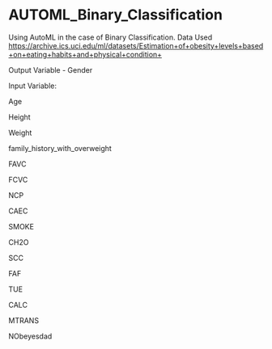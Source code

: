 # AUTOML_Binary_Classification
Using AutoML in the case of Binary Classification.
Data Used https://archive.ics.uci.edu/ml/datasets/Estimation+of+obesity+levels+based+on+eating+habits+and+physical+condition+

Output Variable - Gender

Input Variable:

Age	

Height	

Weight	

family_history_with_overweight	

FAVC	

FCVC	

NCP	

CAEC	

SMOKE	

CH2O	

SCC	

FAF	

TUE	

CALC	

MTRANS	

NObeyesdad

